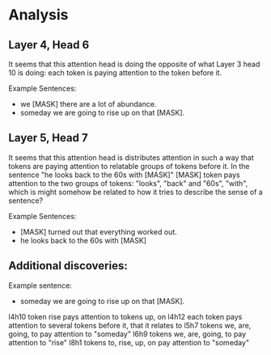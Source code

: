 # Analysis

## Layer 4, Head 6
It seems that this attention head is doing the opposite of what Layer 3 head 10 is doing: each token is paying attention to the token before it.


Example Sentences:
- we [MASK] there are a lot of abundance.
- someday we are going to rise up on that [MASK].

## Layer 5, Head 7
It seems that this attention head is distributes attention in such a way that tokens are paying attention to relatable groups of tokens before it. In the sentence "he looks back to the 60s with [MASK]" [MASK] token pays attention to the two groups of tokens: "looks", "back" and "60s", "with", which is might somehow be related to how it tries to describe the sense of a sentence?


Example Sentences:
- [MASK] turned out that everything worked out.
- he looks back to the 60s with [MASK] 


## Additional discoveries:  
Example sentence:
- someday we are going to rise up on that [MASK].  

l4h10 token rise pays attention to tokens up, on
l4h12 each token pays attention to several tokens before it, that it relates to
l5h7 tokens we, are, going, to pay attention to "someday"
l6h9 tokens we, are, going, to pay attention to  "rise"
l8h1 tokens to, rise, up, on pay attention to "someday"
